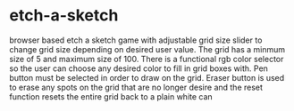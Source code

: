 # etch-a-sketch
browser based etch a sketch game with adjustable grid size slider to change grid size depending on desired user value. The grid 
has a minmum size of 5 and maximum size of 100. There is a functional rgb color selector so the user can choose any desired color
to fill in grid boxes with. Pen button must be selected in order to draw on the grid. Eraser button is used to erase any spots on 
the grid that are no longer desire and the reset function resets the entire grid back to a plain white can
